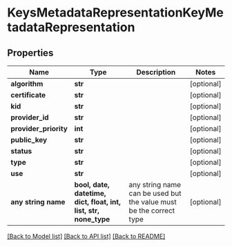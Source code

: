 # KeysMetadataRepresentationKeyMetadataRepresentation


## Properties
Name | Type | Description | Notes
------------ | ------------- | ------------- | -------------
**algorithm** | **str** |  | [optional] 
**certificate** | **str** |  | [optional] 
**kid** | **str** |  | [optional] 
**provider_id** | **str** |  | [optional] 
**provider_priority** | **int** |  | [optional] 
**public_key** | **str** |  | [optional] 
**status** | **str** |  | [optional] 
**type** | **str** |  | [optional] 
**use** | **str** |  | [optional] 
**any string name** | **bool, date, datetime, dict, float, int, list, str, none_type** | any string name can be used but the value must be the correct type | [optional]

[[Back to Model list]](../README.md#documentation-for-models) [[Back to API list]](../README.md#documentation-for-api-endpoints) [[Back to README]](../README.md)


